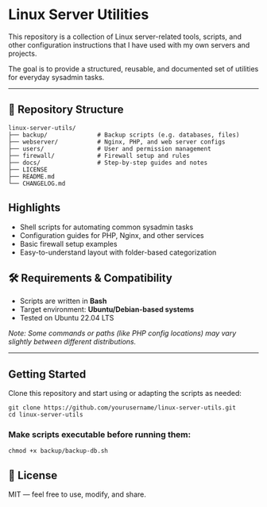 # Linux Server Utilities

This repository is a collection of Linux server-related tools, scripts, and other configuration instructions that I have used with my own servers and projects.

The goal is to provide a structured, reusable, and documented set of utilities for everyday sysadmin tasks.

---

## 📁 Repository Structure

```
linux-server-utils/
├── backup/              # Backup scripts (e.g. databases, files)
├── webserver/           # Nginx, PHP, and web server configs
├── users/               # User and permission management
├── firewall/            # Firewall setup and rules
├── docs/                # Step-by-step guides and notes
├── LICENSE
├── README.md
└── CHANGELOG.md
```

## Highlights

- Shell scripts for automating common sysadmin tasks  
- Configuration guides for PHP, Nginx, and other services  
- Basic firewall setup examples  
- Easy-to-understand layout with folder-based categorization

## 🛠️ Requirements & Compatibility

- Scripts are written in **Bash**
- Target environment: **Ubuntu/Debian-based systems**
- Tested on Ubuntu 22.04 LTS

_Note: Some commands or paths (like PHP config locations) may vary slightly between different distributions._

---

## Getting Started

Clone this repository and start using or adapting the scripts as needed:
```
git clone https://github.com/yourusername/linux-server-utils.git
cd linux-server-utils
```

### Make scripts executable before running them:
```
chmod +x backup/backup-db.sh
```

## 📜 License
MIT — feel free to use, modify, and share.